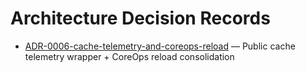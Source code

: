 # Architecture Decision Records

- [ADR-0006-cache-telemetry-and-coreops-reload](ADR-0006-cache-telemetry-and-coreops-reload.md) — Public cache telemetry wrapper + CoreOps reload consolidation
